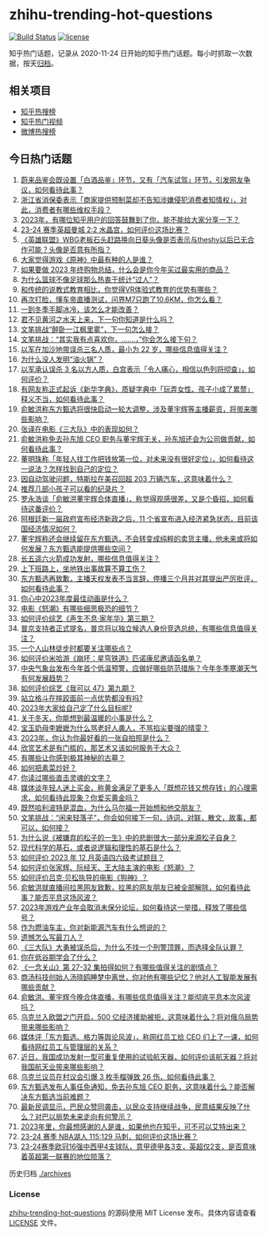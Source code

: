 # zhihu-trending-hot-questions

[![Build Status](https://github.com/justjavac/zhihu-trending-hot-questions/workflows/ci/badge.svg?branch=master)](https://github.com/justjavac/zhihu-trending-hot-questions/actions)
[![license](https://img.shields.io/github/license/justjavac/zhihu-trending-hot-questions)](https://github.com/justjavac/zhihu-trending-hot-questions/blob/master/LICENSE)

知乎热门话题，记录从 2020-11-24
日开始的知乎热门话题。每小时抓取一次数据，按天[归档](./archives)。

## 相关项目

- [知乎热搜榜](https://github.com/justjavac/zhihu-trending-top-search)
- [知乎热门视频](https://github.com/justjavac/zhihu-trending-hot-video)
- [微博热搜榜](https://github.com/justjavac/weibo-trending-hot-search)

## 今日热门话题

<!-- BEGIN -->
<!-- 最后更新时间 Sun Dec 17 2023 12:18:09 GMT+0800 (China Standard Time) -->

1. [蔚来品鉴会既设置「白酒品鉴」环节，又有「汽车试驾」环节，引发网友争议，如何看待此事？](https://www.zhihu.com/question/634980920)
1. [浙江省消保委表示「商家提供预制菜却不告知涉嫌侵犯消费者知情权」，对此，消费者有哪些维权手段？](https://www.zhihu.com/question/635034917)
1. [2023年，有哪位知乎用户的回答鼓舞到了你，能不能给大家分享一下？](https://www.zhihu.com/question/633662647)
1. [23-24 赛季英超曼城 2:2 水晶宫，如何评价这场比赛？](https://www.zhihu.com/question/635270960)
1. [《英雄联盟》WBG老板石头赶路换向日葵头像是否表示与theshy以后已无合作可能？头像是否意有所指？](https://www.zhihu.com/question/635194276)
1. [大家觉得游戏《原神》中最有种的人是谁？](https://www.zhihu.com/question/519253263)
1. [如果要做 2023 年终购物总结，什么会是你今年买过最实用的商品？](https://www.zhihu.com/question/635081466)
1. [为什么篮球不像足球那么热衷于统计“过人”？](https://www.zhihu.com/question/634566270)
1. [和传统的说教式教育相比，你觉得VR体验式教育的优势有哪些？](https://www.zhihu.com/question/635207318)
1. [再次打脸，懂车帝直播测试，问界M7只跑了10.6KM，你怎么看？](https://www.zhihu.com/question/634950250)
1. [一到冬季手脚冰冷，该怎么才能改善？](https://www.zhihu.com/question/634434765)
1. [君不见黄河之水天上来，下一句你知道是什么吗？](https://www.zhihu.com/question/635195347)
1. [文笔挑战“醉卧一江枫里雾”，下一句怎么接？](https://www.zhihu.com/question/635170342)
1. [文笔挑战：“其实我有点喜欢你，.......，”你会怎么接下句？](https://www.zhihu.com/question/635201120)
1. [以军在加沙地带误杀三名人质，最小为 22 岁，哪些信息值得关注？](https://www.zhihu.com/question/635167500)
1. [为什么没人发明“油火锅”？](https://www.zhihu.com/question/634457057)
1. [以军承认误杀 3 名以方人质，白宫表示「令人痛心，相信以色列将彻查」，如何评价？](https://www.zhihu.com/question/635167809)
1. [有网友称正式起诉《新华字典》，质疑字典中「玩弄女性、孩子小成了累赘」释义不当，如何看待此事？](https://www.zhihu.com/question/635142295)
1. [俞敏洪称东方甄选将很快启动一轮大调整，涉及董宇辉等主播薪资，将带来哪些影响？](https://www.zhihu.com/question/635252659)
1. [张译在电影《三大队》中的表现如何？](https://www.zhihu.com/question/634814356)
1. [俞敏洪称免去孙东旭 CEO 职务与董宇辉无关，孙东旭还会为公司做贡献，如何看待此事？](https://www.zhihu.com/question/635233189)
1. [董明珠称「年轻人找工作把钱放第一位，对未来没有很好定位」，如何看待这一说法？怎样找到自己的定位？](https://www.zhihu.com/question/460116131)
1. [因自动驾驶问题，特斯拉在美召回超 203 万辆汽车，这意味着什么？](https://www.zhihu.com/question/634747580)
1. [推荐几部小孩子可以看的纪录片？](https://www.zhihu.com/question/468884754)
1. [罗永浩谈「俞敏洪董宇辉合体直播」，称觉得观感很差，又是个昏招，如何看待这番评价？](https://www.zhihu.com/question/635250749)
1. [阿根廷新一届政府宣布经济新政之后，11 个省宣布进入经济紧急状态，目前该国经济情况如何？](https://www.zhihu.com/question/635303940)
1. [董宇辉称还会继续留在东方甄选，不会转变成纯粹的卖货主播，他未来或将如何发展？东方甄选能提供哪些空间？](https://www.zhihu.com/question/635234785)
1. [长五遥六火箭成功发射，哪些信息值得关注？](https://www.zhihu.com/question/635091679)
1. [上下班路上，坐地铁出事故算不算工伤？](https://www.zhihu.com/question/634881285)
1. [东方甄选再致歉，主播天权发表不当言辞，停播三个月并对其提出严厉批评，如何看待此事？](https://www.zhihu.com/question/635192906)
1. [你心中2023年度最佳动画是什么？](https://www.zhihu.com/question/632383378)
1. [电影《怒潮》有哪些细思极恐的细节？](https://www.zhihu.com/question/635039753)
1. [如何评价综艺《声生不息·家年华》第三期？](https://www.zhihu.com/question/635155478)
1. [普京支持者正式提名，普京将以独立候选人身份竞选总统，有哪些信息值得关注？](https://www.zhihu.com/question/635304589)
1. [一个人山林徒步时都要关注哪些点？](https://www.zhihu.com/question/630771896)
1. [如何评价米哈游《崩坏：星穹铁道》匹诺康尼邀请函名单？](https://www.zhihu.com/question/635074212)
1. [中央气象台发布今年首个低温预警，应做好哪些防范措施？今年冬季寒潮天气有何发展趋势？](https://www.zhihu.com/question/635147553)
1. [如何评价综艺《我可以 47》第九期？](https://www.zhihu.com/question/635195824)
1. [站立格斗在摔跤面前一点优势都没有吗?](https://www.zhihu.com/question/629239085)
1. [2023年大家给自己定了什么目标呢?](https://www.zhihu.com/question/635147154)
1. [关于冬天，你能想到最温暖的小事是什么？](https://www.zhihu.com/question/635141699)
1. [宝玉奶母李嬷嬷为什么骂老好人袭人，不骂掐尖要强的晴雯？](https://www.zhihu.com/question/588826280)
1. [2023年，你认为你最好看的一张自拍照是什么？](https://www.zhihu.com/question/634201136)
1. [欣赏艺术是有门槛的，那艺术又该如何服务于大众？](https://www.zhihu.com/question/634215270)
1. [有哪些让你感到极其神秘的古墓？](https://www.zhihu.com/question/592475317)
1. [如何把素菜炒好？](https://www.zhihu.com/question/292059841)
1. [你读过哪些直击灵魂的文字？](https://www.zhihu.com/question/623411870)
1. [媒体谈年轻人迷上买金，称黄金满足了更多人「既想花钱又想存钱」的心理需求，如何看待此现象？你爱买黄金吗？](https://www.zhihu.com/question/634959323)
1. [既然哈利波特是混血，为什么马尔福一开始想和他交朋友？](https://www.zhihu.com/question/543412098)
1. [文笔挑战：“闲来轻落子”，你会如何接下一句，诗词，对联，散文，故事，都可以，如何接？](https://www.zhihu.com/question/635197753)
1. [为什么说《被嫌弃的松子的一生》中的悲剧很大一部分来源松子自身？](https://www.zhihu.com/question/534551718)
1. [现代科学的基石，或者说逻辑和理性的基石是什么？](https://www.zhihu.com/question/541029773)
1. [如何评价 2023 年 12 月英语四六级考试题目？](https://www.zhihu.com/question/635155057)
1. [如何评价张家辉、阮经天、王大陆主演的电影《怒潮》？](https://www.zhihu.com/question/634820167)
1. [如何评价吕克·贝松执导的电影《狗神》？](https://www.zhihu.com/question/634817344)
1. [俞敏洪就直播间拉黑网友致歉，拉黑的网友朋友已被全部解除，如何看待此事？能否平息这场风波？](https://www.zhihu.com/question/635192077)
1. [2023年游戏产业年会取消未保分论坛，如何看待这一举措，释放了哪些信号？](https://www.zhihu.com/question/635156136)
1. [作为燃油车主，你对新能源汽车有什么想说的？](https://www.zhihu.com/question/633164767)
1. [遗憾怎么写最刀人？](https://www.zhihu.com/question/625604497)
1. [《三大队》大勇被误杀后，为什么不找一个刑警顶罪，而选择全队认罪？](https://www.zhihu.com/question/634216846)
1. [你在低谷期学会了什么？](https://www.zhihu.com/question/630363339)
1. [《一念关山》第 27-32 集拍得如何？有哪些值得关注的剧情点？](https://www.zhihu.com/question/634691121)
1. [商汤科技创始人汤晓鸥睡梦中离世，你对他有哪些记忆？他对人工智能发展有哪些贡献？](https://www.zhihu.com/question/635189787)
1. [俞敏洪、董宇辉今晚合体直播，有哪些信息值得关注？能彻底平息本次风波吗？](https://www.zhihu.com/question/635225975)
1. [乌克兰入欧盟之门开启，500 亿经济援助被拒，这意味着什么？将对俄乌局势带来哪些影响？](https://www.zhihu.com/question/635141287)
1. [媒体评「东方甄选、格力等舆论风波」，称网红员工给 CEO 们上了一课，如何看待网红员工与管理层的关系？](https://www.zhihu.com/question/635020362)
1. [近日，我国成功发射一型可重复使用的试验航天器，如何评价该航天器？将对我国航天业带来哪些影响？](https://www.zhihu.com/question/634951080)
1. [乌克兰议员在村议会引爆 3 枚手榴弹致 26 伤，如何看待此事？](https://www.zhihu.com/question/635168462)
1. [东方甄选发布人事任免通知，免去孙东旭 CEO 职务，这意味着什么？能否解决东方甄选当前难题？](https://www.zhihu.com/question/635151178)
1. [最新民调显示，巴民众赞同袭击，以民众支持继续战争，民意结果反映了什么？对巴以局势未来走向有何警示？](https://www.zhihu.com/question/635040282)
1. [2023年里，你最想感谢的人是谁，如果他也在知乎，可不可以艾特出来？](https://www.zhihu.com/question/634974906)
1. [23-24 赛季 NBA湖人 115:129 马刺，如何评价这场比赛？](https://www.zhihu.com/question/635130248)
1. [23-24赛季欧冠16强中西甲4支球队，意甲德甲各3支，英超仅2支，是否意味着英超第一联赛的地位陨落？](https://www.zhihu.com/question/634816402)

<!-- END -->

历史归档 [./archives](./archives)

### License

[zhihu-trending-hot-questions](https://github.com/justjavac/zhihu-trending-hot-questions)
的源码使用 MIT License 发布。具体内容请查看 [LICENSE](./LICENSE) 文件。
